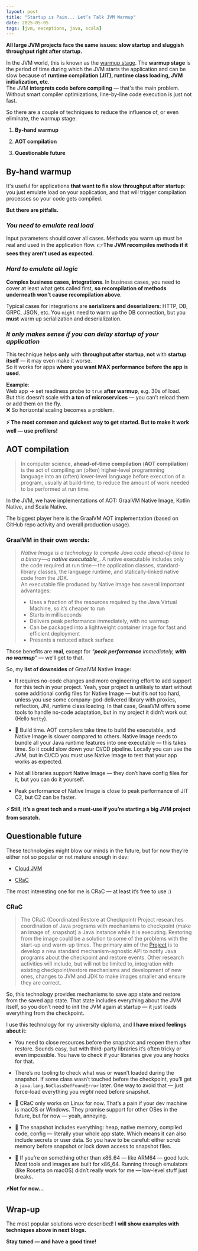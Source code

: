 ```yaml
---
layout: post
title: "Startup is Pain... Let’s Talk JVM Warmup"
date: 2025-05-05
tags: [jvm, exceptions, java, scala]
---
```

**All large JVM projects face the same issues: slow startup and sluggish throughput right after startup.**

In the JVM world, this is known as the [warmup stage](https://docs.azul.com/prime/analyzing-tuning-**warmup**). The **warmup stage** is the period of time during which the JVM starts the application and can be slow because of **runtime compilation (JIT), runtime class loading, JVM initialization, etc**.  
The JVM **interprets code before compiling** — that's the main problem. Without smart compiler optimizations, line-by-line code execution is just not fast.

So there are a couple of techniques to reduce the influence of, or even eliminate, the warmup stage:

1. **By-hand warmup**
    
2. **AOT compilation**
    
3. **Questionable future**
   
   
## By-hand warmup

It's useful for applications **that want to fix slow throughput after startup**: you just emulate load on your application, and that will trigger compilation processes so your code gets compiled.  

**But there are pitfalls.**


### *You need to emulate real load*

Input parameters should cover all cases. Methods you warm up must be real and used in the application flow. 
👉**The JVM recompiles methods if it sees they aren’t used as expected.**

### *Hard to emulate all logic*

**Complex business cases, integrations**. In business cases, you need to cover at least what gets called first, **so recompilation of methods underneath won’t cause recompilation above**.

Typical cases for integrations are **serializers and deserializers**: HTTP, DB, GRPC, JSON, etc. You `might` need to warm up the DB connection, but you **must** warm up serialization and deserialization.

### *It only makes sense if you can delay startup of your application*

This technique helps **only** with **throughput after startup**, **not** with **startup itself** — it may even make it worse.  
So it works for apps **where you want MAX performance before the app is used**.

**Example**:  
Web app → set readiness probe to `true` **after warmup**, e.g. 30s of load.  
But this doesn’t scale with **a ton of microservices** — you can’t reload them or add them on the fly.  
❌ So horizontal scaling becomes a problem.


**⚡ The most common and quickest way to get started. But to make it work well — use profilers!**


## AOT compilation

> In computer science, **ahead-of-time compilation** (**AOT compilation**) is the act of compiling an (often) higher-level programming language into an (often) lower-level language before execution of a program, usually at build-time, to reduce the amount of work needed to be performed at run time.

In the JVM, we have implementations of AOT: GraalVM Native Image, Kotlin Native, and Scala Native.

The biggest player here is the GraalVM AOT implementation (based on GitHub repo activity and overall production usage).

### GraalVM in their own words:

> _Native Image is a technology to compile Java code ahead-of-time to a binary — a_ **_native executable_**_. A native executable includes only the code required at run time — the application classes, standard-library classes, the language runtime, and statically-linked native code from the JDK.  
> An executable file produced by Native Image has several important advantages:
> - Uses a fraction of the resources required by the Java Virtual Machine, so it’s cheaper to run  
> - Starts in milliseconds  
> - Delivers peak performance immediately, with no warmup 
> - Can be packaged into a lightweight container image for fast and efficient deployment  
> - Presents a reduced attack surface

Those benefits are **real**, except for _"**peak performance** immediately, **with no warmup**"_ — we’ll get to that.

So, my **list of downsides** of GraalVM Native Image:

- It requires no-code changes and more engineering effort to add support for this tech in your project. Yeah, your project is unlikely to start without some additional config files for Native Image — but it’s not too hard, unless you use some company-god-delivered library with proxies, reflection, JNI, runtime class loading. In that case, GraalVM offers some tools to handle no-code adaptation, but in my project it didn’t work out (Hello `Netty`).
    
    
- 🐢 Build time. AOT compilers take time to build the executable, and Native Image is slower compared to others. Native Image needs to bundle all your Java runtime features into one executable — this takes time. So it could slow down your CI/CD pipeline. Locally you can use the JVM, but in CI/CD you must use Native Image to test that your app works as expected.
    
- Not all libraries support Native Image — they don’t have config files for it, but you can do it yourself.
    
- Peak performance of Native Image is close to peak performance of JIT C2, but C2 can be faster.
    


**⚡ Still, it’s a great tech and a must-use if you’re starting a big JVM project from scratch.**




## Questionable future

These technologies might blow our minds in the future, but for now they’re either not so popular or not mature enough in dev:

- [Cloud JVM](https://www.azul.com/glossary/cloud-native-jvm/)
    
- [CRaC](https://docs.azul.com/core/crac/crac-introduction)
    

The most interesting one for me is CRaC — at least it’s free to use :)


### CRaC

> The CRaC (Coordinated Restore at Checkpoint) Project researches coordination of Java programs with mechanisms to checkpoint (make an image of, snapshot) a Java instance while it is executing. Restoring from the image could be a solution to some of the problems with the start-up and warm-up times. The primary aim of the [Project](https://openjdk.org/projects/index.html) is to develop a new standard mechanism-agnostic API to notify Java programs about the checkpoint and restore events. Other research activities will include, but will not be limited to, integration with existing checkpoint/restore mechanisms and development of new ones, changes to JVM and JDK to make images smaller and ensure they are correct.

So, this technology provides mechanisms to save app state and restore from the saved app state. That state includes everything about the JVM itself, so you don’t need to init the JVM again at startup — it just loads everything from the checkpoint.

I use this technology for my university diploma, and **I have mixed feelings about i**t:

- You need to close resources before the snapshot and reopen them after restore. Sounds easy, but with third-party libraries it’s often tricky or even impossible. You have to check if your libraries give you any hooks for that.
    
- There’s no tooling to check what was or wasn’t loaded during the snapshot. If some class wasn’t touched before the checkpoint, you’ll get a `java.lang.NoClassDefFoundError` later. One way to avoid that — just force-load everything you _might_ need before snapshot.
    
- 🐧 CRaC only works on Linux for now. That’s a pain if your dev machine is macOS or Windows. They promise support for other OSes in the future, but for now — yeah, annoying.
    
- 🔐 The snapshot includes everything: heap, native memory, compiled code, config — literally your whole app state. Which means it can also include secrets or user data. So you have to be careful: either scrub memory before snapshot or lock down access to snapshot files.
    
- 🚫 If you’re on something other than x86_64 — like ARM64 — good luck. Most tools and images are built for x86_64. Running through emulators (like Rosetta on macOS) didn’t really work for me — low-level stuff just breaks.

**⚡Not for now...**

## Wrap-up

The most popular solutions were described! I **will show examples with techniques above in next blogs.** 

**Stay tuned — and have a good time!**
